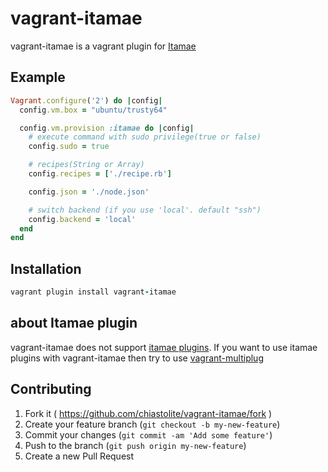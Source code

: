 # vagrant-itamae

vagrant-itamae is a vagrant plugin for [Itamae](https://github.com/ryotarai/itamae)

## Example

```ruby
Vagrant.configure('2') do |config|
  config.vm.box = "ubuntu/trusty64"

  config.vm.provision :itamae do |config|
    # execute command with sudo privilege(true or false)
    config.sudo = true

    # recipes(String or Array)
    config.recipes = ['./recipe.rb']

    config.json = './node.json'

    # switch backend (if you use 'local'. default "ssh")
    config.backend = 'local'
  end
end
```

## Installation

```ruby
vagrant plugin install vagrant-itamae
```

## about Itamae plugin

vagrant-itamae does not support [itamae plugins](https://rubygems.org/search?utf8=%E2%9C%93&query=itamae-plugin).
If you want to use itamae plugins with vagrant-itamae then try to use [vagrant-multiplug](https://github.com/r7kamura/vagrant-multiplug)

## Contributing

1. Fork it ( https://github.com/chiastolite/vagrant-itamae/fork )
2. Create your feature branch (`git checkout -b my-new-feature`)
3. Commit your changes (`git commit -am 'Add some feature'`)
4. Push to the branch (`git push origin my-new-feature`)
5. Create a new Pull Request
